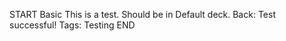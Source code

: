 <!-- CARD -->

START
Basic
This is a test. Should be in Default deck.
Back: Test successful!
Tags: Testing
END
